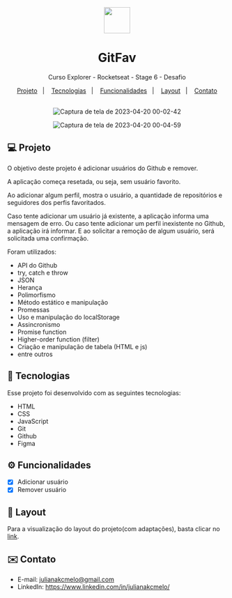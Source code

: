 <div align="center">

<img src="https://user-images.githubusercontent.com/54086293/233529614-ffb7145c-45d1-48d1-9691-15fceb261519.png" width="60" height="60">

# GitFav
Curso Explorer - Rocketseat - Stage 6 - Desafio

</div>

<p align="center">
  <a href="#-projeto">Projeto</a>&nbsp;&nbsp;&nbsp;|&nbsp;&nbsp;&nbsp;
  <a href="#-tecnologias">Tecnologias</a>&nbsp;&nbsp;&nbsp;|&nbsp;&nbsp;&nbsp;
  <a href="#-funcionalidades">Funcionalidades</a>&nbsp;&nbsp;&nbsp;|&nbsp;&nbsp;&nbsp;
  <a href="#-layout">Layout</a>&nbsp;&nbsp;&nbsp;|&nbsp;&nbsp;&nbsp;
  <a href="#-contato">Contato</a><br><br>
</p>

<div align="center">

![Captura de tela de 2023-04-20 00-02-42](https://user-images.githubusercontent.com/54086293/233247734-f6d5fba9-3349-4102-9fdd-f474a72ca0a5.jpg)

![Captura de tela de 2023-04-20 00-04-59](https://user-images.githubusercontent.com/54086293/233247853-7b27f258-f27e-4a27-928e-55987fdf7808.png)

</div>

<div id="-projeto">

## :computer: Projeto

O objetivo deste projeto é adicionar usuários do Github e remover. 

A aplicação começa resetada, ou seja, sem usuário favorito.

Ao adicionar algum perfil, mostra o usuário, a quantidade de repositórios e seguidores dos perfis favoritados.

Caso tente adicionar um usuário já existente, a aplicação informa uma mensagem de erro.
Ou caso tente adicionar um perfil inexistente no Github, a aplicação irá informar. E ao solicitar a remoção de algum usuário, será solicitada uma confirmação.

Foram utilizados:

- API do Github
- try, catch e throw
- JSON
- Herança
- Polimorfismo
- Método estático e manipulação
- Promessas
- Uso e manipulação do localStorage
- Assincronismo
- Promise function
- Higher-order function (filter)
- Criação e manipulação de tabela (HTML e js)
- entre outros

</div>

<div id="-tecnologias">
  
## :rocket: Tecnologias

Esse projeto foi desenvolvido com as seguintes tecnologias:

- HTML  
- CSS
- JavaScript
- Git
- Github
- Figma

</div>

<div id="-funcionalidades">

## :gear: Funcionalidades

- [x] Adicionar usuário
- [x] Remover usuário

</div>

<div id="-layout">

## :memo: Layout

Para a visualização do layout do projeto(com adaptações), basta clicar no [link](https://www.figma.com/file/oeA7xzDmM2TRkeIdmeiGlh/%5BDesafios-Explorer%5D-GitFav-(Copy)-(Copy)?node-id=208-586&t=ncLqtAnOdK7czRqQ-0).

</div>

<div id="-contato">

## :envelope: Contato

- E-mail: julianakcmelo@gmail.com
- LinkedIn: https://www.linkedin.com/in/julianakcmelo/

</div>
